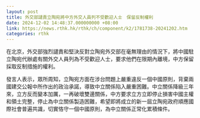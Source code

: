 ```yaml
---
layout: post
title: 外交部譴責立陶宛將中方外交人員列不受歡迎人士　保留反制權利
date: 2024-12-02 14:48:37.000000000 +08:00
link: https://news.rthk.hk/rthk/ch/component/k2/1781738-20241202.htm
categories: rthk
---
```


在北京，外交部強烈譴責和堅決反對立陶宛外交部在毫無理由的情況下，將中國駐立陶宛代辦處有關外交人員列為不受歡迎人士，要求他們在限期內離境，中方保留採取反制措施的權利。

發言人表示，眾所周知，立陶宛方面在涉台問題上嚴重違反一個中國原則，背棄兩國建交公報中所作出的政治承諾，導致中立關係陷入嚴重困難。中立關係降級三年來，立方反而變本加厲，一再破壞雙邊關係，中方要求立方立即停止損害中國主權和領土完整，停止為中立關係製造困難，希望即將成立的新一屆立陶宛政府順應國際社會普遍共識，切實恪守一個中國原則，為中立關係正常化累積條件。
